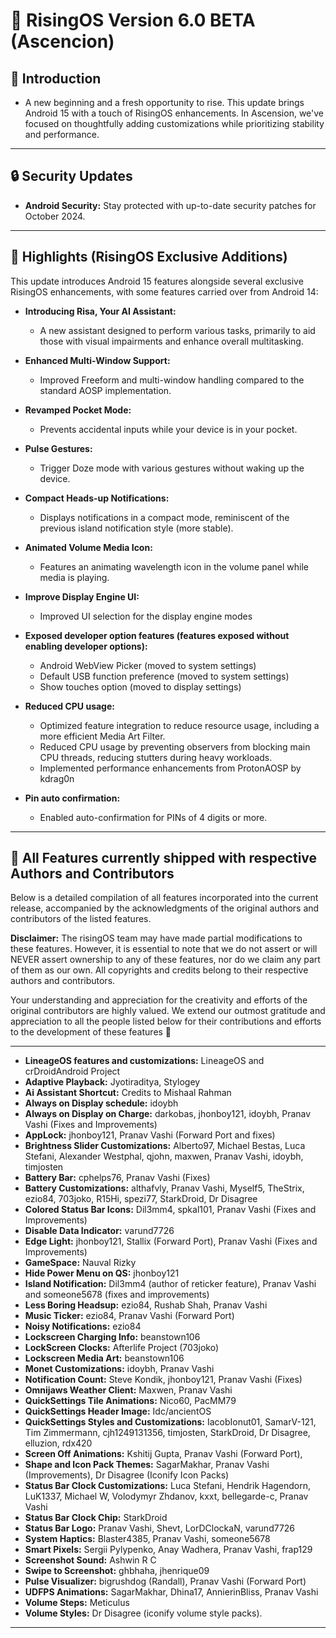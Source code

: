 # 🌌 RisingOS Version 6.0 BETA (Ascencion)

## 🌅 Introduction
- A new beginning and a fresh opportunity to rise. This update brings Android 15 with a touch of RisingOS enhancements. In Ascension, we've focused on thoughtfully adding customizations while prioritizing stability and performance.

---

## 🔒 Security Updates
- **Android Security:** Stay protected with up-to-date security patches for October 2024.
---

## 💬 Highlights (RisingOS Exclusive Additions)
This update introduces Android 15 features alongside several exclusive RisingOS enhancements, with some features carried over from Android 14:

- **Introducing Risa, Your AI Assistant:**
  - A new assistant designed to perform various tasks, primarily to aid those with visual impairments and enhance overall multitasking.

- **Enhanced Multi-Window Support:**
  - Improved Freeform and multi-window handling compared to the standard AOSP implementation.

- **Revamped Pocket Mode:**
  - Prevents accidental inputs while your device is in your pocket.

- **Pulse Gestures:**
  - Trigger Doze mode with various gestures without waking up the device.

- **Compact Heads-up Notifications:**
  - Displays notifications in a compact mode, reminiscent of the previous island notification style (more stable).

- **Animated Volume Media Icon:**
  - Features an animating wavelength icon in the volume panel while media is playing.

- **Improve Display Engine UI:**
  - Improved UI selection for the display engine modes

- **Exposed developer option features (features exposed without enabling developer options):**
  - Android WebView Picker (moved to system settings)
  - Default USB function preference (moved to system settings)
  - Show touches option (moved to display settings)
  
- **Reduced CPU usage:**
  - Optimized feature integration to reduce resource usage, including a more efficient Media Art Filter.
  - Reduced CPU usage by preventing observers from blocking main CPU threads, reducing stutters during heavy workloads.
  - Implemented performance enhancements from ProtonAOSP by kdrag0n
  
- **Pin auto confirmation:**
  - Enabled auto-confirmation for PINs of 4 digits or more.
  
---

## 🙌 All Features currently shipped with respective Authors and Contributors
Below is a detailed compilation of all features incorporated into the current release, accompanied by the acknowledgments of the original authors and contributors of the listed features.

**Disclaimer:** The risingOS team may have made partial modifications to these features. However, it is essential to note that we do not assert or will NEVER assert ownership to any of these features, nor do we claim any part of them as our own. All copyrights and credits belong to their respective authors and contributors.

Your understanding and appreciation for the creativity and efforts of the original contributors are highly valued. We extend our outmost gratitude and appreciation to all the people listed below for their contributions and efforts to the development of these features 🙏

---
- **LineageOS features and customizations:** LineageOS and crDroidAndroid Project
- **Adaptive Playback:** Jyotiraditya, Stylogey
- **Ai Assistant Shortcut:** Credits to Mishaal Rahman
- **Always on Display schedule:** idoybh
- **Always on Display on Charge:** darkobas, jhonboy121, idoybh, Pranav Vashi (Fixes and Improvements)
- **AppLock:** jhonboy121, Pranav Vashi (Forward Port and fixes)
- **Brightness Slider Customizations:** Alberto97, Michael Bestas, Luca Stefani, Alexander Westphal, qjohn, maxwen, Pranav Vashi, idoybh, timjosten
- **Battery Bar:** cphelps76, Pranav Vashi (Fixes)
- **Battery Customizations:** althafvly, Pranav Vashi, Myself5, TheStrix, ezio84, 703joko, R15Hi, spezi77, StarkDroid, Dr Disagree
- **Colored Status Bar Icons:** Dil3mm4, spkal101, Pranav Vashi (Fixes and Improvements)
- **Disable Data Indicator:** varund7726
- **Edge Light:** jhonboy121, Stallix (Forward Port), Pranav Vashi (Fixes and Improvements)
- **GameSpace:** Nauval Rizky
- **Hide Power Menu on QS:** jhonboy121
- **Island Notification:** Dil3mm4 (author of reticker feature), Pranav Vashi and someone5678 (fixes and improvements)
- **Less Boring Headsup:** ezio84, Rushab Shah, Pranav Vashi
- **Music Ticker:** ezio84, Pranav Vashi (Forward Port)
- **Noisy Notifications:** ezio84
- **Lockscreen Charging Info:** beanstown106
- **LockScreen Clocks:** Afterlife Project (703joko)
- **Lockscreen Media Art:** beanstown106
- **Monet Customizations:** idoybh, Pranav Vashi
- **Notification Count:** Steve Kondik, jhonboy121, Pranav Vashi (Fixes)
- **Omnijaws Weather Client:** Maxwen, Pranav Vashi
- **QuickSettings Tile Animations:** Nico60, PacMM79
- **QuickSettings Header Image:** Idc/ancientOS
- **QuickSettings Styles and Customizations:** IacobIonut01, SamarV-121, Tim Zimmermann, cjh1249131356, timjosten, StarkDroid, Dr Disagree, elluzion, rdx420
- **Screen Off Animations:** Kshitij Gupta, Pranav Vashi (Forward Port),
- **Shape and Icon Pack Themes:** SagarMakhar, Pranav Vashi (Improvements), Dr Disagree (Iconify Icon Packs)
- **Status Bar Clock Customizations:** Luca Stefani, Hendrik Hagendorn, LuK1337, Michael W, Volodymyr Zhdanov, kxxt, bellegarde-c, Pranav Vashi
- **Status Bar Clock Chip:** StarkDroid
- **Status Bar Logo:** Pranav Vashi, Shevt, LorDClockaN, varund7726
- **System Haptics:** Blaster4385, Pranav Vashi, someone5678
- **Smart Pixels:** Sergii Pylypenko, Anay Wadhera, Pranav Vashi, frap129
- **Screenshot Sound:** Ashwin R C
- **Swipe to Screenshot:** ghbhaha, jhenrique09
- **Pulse Visualizer:** bigrushdog (Randall), Pranav Vashi (Forward Port)
- **UDFPS Animations:** SagarMakhar, Dhina17, AnnierinBliss, Pranav Vashi
- **Volume Steps:** Meticulus
- **Volume Styles:** Dr Disagree (iconify volume style packs).

---


